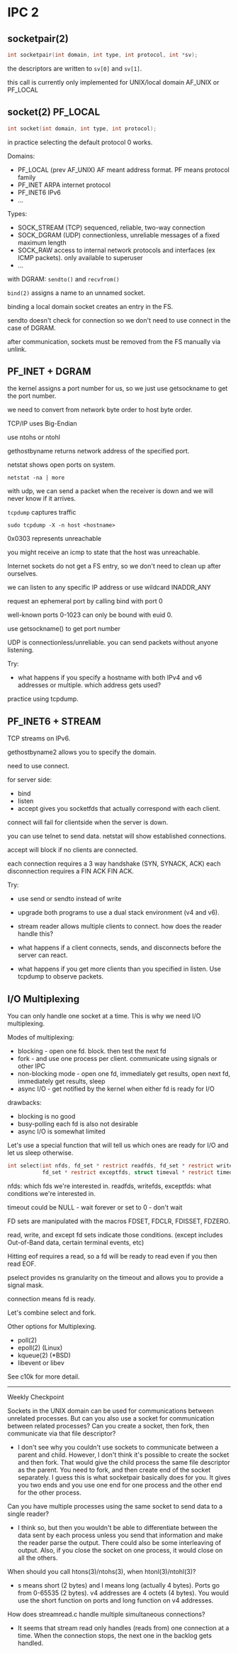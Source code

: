 # IPC 2

## socketpair(2)

```c
int socketpair(int domain, int type, int protocol, int *sv);
```
the descriptors are written to `sv[0]` and `sv[1]`.

this call is currently only implemented for UNIX/local domain
AF_UNIX or PF_LOCAL

## socket(2) PF_LOCAL

```c
int socket(int domain, int type, int protocol);
```

in practice selecting the default protocol 0 works.

Domains:
- PF_LOCAL (prev AF_UNIX) AF meant address format. PF means protocol family
- PF_INET ARPA internet protocol
- PF_INET6 IPv6
- ...

Types:
- SOCK_STREAM (TCP) sequenced, reliable, two-way connection
- SOCK_DGRAM (UDP) connectionless, unreliable messages of a fixed maximum length
- SOCK_RAW access to internal network protocols and interfaces (ex ICMP packets).
  only available to superuser
- ...


with DGRAM:
`sendto()` and `recvfrom()`

`bind(2)` assigns a name to an unnamed socket.

binding a local domain socket creates an entry in the FS.

sendto doesn't check for connection so we don't need to use connect in the case of DGRAM.

after communication, sockets must be removed from the FS manually via unlink.

## PF_INET + DGRAM

the kernel assigns a port number for us, so we just use getsockname to get the port number.

we need to convert from network byte order to host byte order.

TCP/IP uses Big-Endian

use ntohs or ntohl

gethostbyname returns network address of the specified port.


netstat shows open ports on system.

`netstat -na | more`

with udp, we can send a packet when the receiver is down and we will never know if it arrives.

`tcpdump` captures traffic

`sudo tcpdump -X -n host <hostname>`


0x0303 represents unreachable

you  might receive an icmp to state that the host was unreachable.


Internet sockets do not get a FS entry, so we don't need to clean up after ourselves.

we can listen to any specific IP address or use wildcard INADDR_ANY

request an ephemeral port by calling bind with port 0

well-known ports 0-1023 can only be bound with euid 0.

use getsockname() to get port number

UDP is connectionless/unreliable. you can send packets without anyone listening.

Try:
- what happens if you specify a hostname with both IPv4 and v6 addresses or multiple.
  which address gets used?

practice using tcpdump.

## PF_INET6 + STREAM

TCP streams on IPv6.

gethostbyname2 allows you to specify the domain.

need to use connect.

for server side:
- bind
- listen
- accept gives you socketfds that actually correspond with each client.

connect will fail for clientside when the server is down.

you can use telnet to send data. netstat will show established connections.


accept will block if no clients are connected.

each connection requires a 3 way handshake (SYN, SYNACK, ACK)
each disconnection requires a FIN ACK FIN ACK.

Try:
- use send or sendto instead of write
- upgrade both programs to use a dual stack environment (v4 and v6).

- stream reader allows multiple clients to connect. how does the reader handle this?
- what happens if a client connects, sends, and disconnects before the server can react.
- what happens if you get more clients than you specified in listen. Use tcpdump to observe
  packets.

## I/O Multiplexing

You can only handle one socket at a time. This is why we need I/O multiplexing.

Modes of multiplexing:
- blocking - open one fd. block. then test the next fd
- fork - and use one process per client. communicate using signals or other IPC
- non-blocking mode - open one fd, immediately get results, open next fd,
  immediately get results, sleep
- async I/O - get notified by the kernel when either fd is ready for I/O

drawbacks:
- blocking is no good
- busy-polling each fd is also not desirable
- async I/O is somewhat limited

Let's use a special function that will tell us which ones are ready for I/O and let us
sleep otherwise.

```c
int select(int nfds, fd_set * restrict readfds, fd_set * restrict writefds,
           fd_set * restrict exceptfds, struct timeval * restrict timeout);
```

nfds: which fds we're interested in.
readfds, writefds, exceptfds: what conditions we're interested in.

timeout could be NULL - wait forever
or set to 0 - don't wait

FD sets are manipulated with the macros FDSET, FDCLR, FDISSET, FDZERO.

read, write, and except fd sets indicate those conditions. (except includes Out-of-Band data,
certain terminal events, etc)

Hitting eof requires a read, so a fd will be ready to read even if you then read EOF.

pselect provides ns granularity on the timeout and allows you to provide a signal mask.



connection means fd is ready.

Let's combine select and fork.

Other options for Multiplexing.
- poll(2)
- epoll(2) (Linux)
- kqueue(2) (*BSD)
- libevent or libev

See c10k for more detail.


---

Weekly Checkpoint

Sockets in the UNIX domain can be used for communications between unrelated processes.
But can you also use a socket for communication between related processes?
Can you create a socket, then fork, then communicate via that file descriptor?

- I don't see why you couldn't use sockets to communicate between a parent and child.
  However, I don't think it's possible to create the socket and then fork. That would
  give the child process the same file descriptor as the parent. You need to fork, and
  then create end of the socket separately. I guess this is what socketpair basically
  does for you. It gives you two ends and you use one end for one process and the other
  end for the other process.

Can you have multiple processes using the same socket to send data to a single reader?

- I think so, but then you wouldn't be able to differentiate between the data sent by each
  process unless you send that information and make the reader parse the output.
  There could also be some interleaving of output. Also, if you close the socket on one process,
  it would close on all the others.

When should you call htons(3)/ntohs(3), when htonl(3)/ntohl(3)?

- s means short (2 bytes) and l means long (actually 4 bytes). Ports go from 0-65535 (2 bytes).
  v4 addresses are 4 octets (4 bytes). You would use the short function on ports and long function
  on v4 addresses.

How does streamread.c handle multiple simultaneous connections?

- It seems that stream read only handles (reads from) one connection at a time. When the connection stops,
  the next one in the backlog gets handled.
